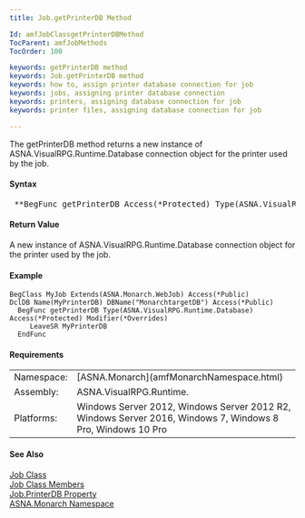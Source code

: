 ```yaml
---
title: Job.getPrinterDB Method

Id: amfJobClassgetPrinterDBMethod
TocParent: amfJobMethods
TocOrder: 100

keywords: getPrinterDB method
keywords: Job.getPrinterDB method
keywords: how to, assign printer database connection for job
keywords: jobs, assigning printer database connection
keywords: printers, assigning database connection for job
keywords: printer files, assigning database connection for job

---
```


The getPrinterDB method returns a new instance of ASNA.VisualRPG.Runtime.Database connection object for the printer used by the job.

#### Syntax
<pre class="prettyprint"> **BegFunc getPrinterDB Access(*Protected) Type(ASNA.VisualRPG.Runtime.Database)**       </pre>

#### Return Value
A new instance of ASNA.VisualRPG.Runtime.Database connection object for the printer used by the job.

#### Example
<pre class="prettyprint"><code class="language-avr">BegClass MyJob Extends(ASNA.Monarch.WebJob) Access(*Public)
DclDB Name(MyPrinterDB) DBName("MonarchtargetDB") Access(*Public)
  BegFunc getPrinterDB Type(ASNA.VisualRPG.Runtime.Database) Access(*Protected) Modifier(*Overrides)
     LeaveSR MyPrinterDB
  EndFunc      </code></pre>

<!-- start -->

#### Requirements
<table class="dttable" cellspacing="0" cellpadding="4" width="60%">
           <colgroup>
            <col width="15%" style="font-weight:bold" />
            <col width="85%" />
          </colgroup>
          <tr>
            <td>Namespace:</td>
            <td>[ASNA.Monarch](amfMonarchNamespace.html)</td>
          </tr>
          <tr>
            <td>Assembly:</td>
            <td>ASNA.VisualRPG.Runtime.</td>
          </tr>
         <tr>
            <td>Platforms:</td>
            <td> Windows Server 2012, Windows Server 2012 R2, Windows Server 2016, Windows 7, Windows 8 Pro, Windows 10 Pro</td>
         </tr>
</table>

<!-- end -->

#### See Also
[Job Class](amfJobClass.html) <br clear="none" /> [Job Class Members](amfJobMembers.html) <br clear="none" /> [ Job.PrinterDB Property](amfJobClassPrinterDBProperty.html) <br clear="none" /> [ASNA.Monarch Namespace](amfMonarchNamespace.html) 
